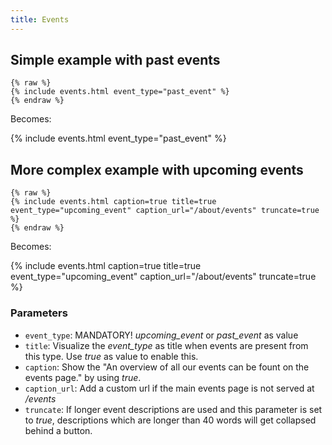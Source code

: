 ```yaml
---
title: Events
---
```


## Simple example with past events

```
{% raw %}
{% include events.html event_type="past_event" %}
{% endraw %}
```

Becomes:

{% include events.html event_type="past_event" %}

## More complex example with upcoming events

```
{% raw %}
{% include events.html caption=true title=true event_type="upcoming_event" caption_url="/about/events" truncate=true %}
{% endraw %}
```

Becomes:

{% include events.html caption=true title=true event_type="upcoming_event" caption_url="/about/events" truncate=true %}

### Parameters

* `event_type`: MANDATORY! *upcoming_event* or *past_event* as value
* `title`: Visualize the *event_type* as title when events are present from this type. Use *true* as value to enable this.
* `caption`: Show the "An overview of all our events can be fount on the events page." by using *true*.
* `caption_url`: Add a custom url if the main events page is not served at */events*
* `truncate`: If longer event descriptions are used and this parameter is set to *true*, descriptions which are longer than 40 words will get collapsed behind a button. 




